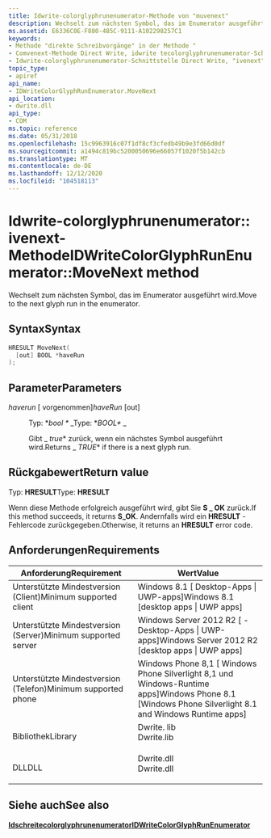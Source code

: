 ```yaml
---
title: Idwrite-colorglyphrunenumerator-Methode von "muvenext"
description: Wechselt zum nächsten Symbol, das im Enumerator ausgeführt wird.
ms.assetid: E6336C0E-F880-485C-9111-A102298257C1
keywords:
- Methode "direkte Schreibvorgänge" in der Methode "
- Comvenext-Methode Direct Write, idwrite tecolorglyphrunenumerator-Schnittstelle
- Idwrite-colorglyphrunenumerator-Schnittstelle Direct Write, "ivenext"-Methode
topic_type:
- apiref
api_name:
- IDWriteColorGlyphRunEnumerator.MoveNext
api_location:
- dwrite.dll
api_type:
- COM
ms.topic: reference
ms.date: 05/31/2018
ms.openlocfilehash: 15c9963916c07f1df8cf3cfedb49b9e3fd66d0df
ms.sourcegitcommit: a1494c819bc5200050696e66057f1020f5b142cb
ms.translationtype: MT
ms.contentlocale: de-DE
ms.lasthandoff: 12/12/2020
ms.locfileid: "104518113"
---
```

# <a name="idwritecolorglyphrunenumeratormovenext-method"></a><span data-ttu-id="40f50-106">Idwrite-colorglyphrunenumerator:: ivenext-Methode</span><span class="sxs-lookup"><span data-stu-id="40f50-106">IDWriteColorGlyphRunEnumerator::MoveNext method</span></span>

<span data-ttu-id="40f50-107">Wechselt zum nächsten Symbol, das im Enumerator ausgeführt wird.</span><span class="sxs-lookup"><span data-stu-id="40f50-107">Move to the next glyph run in the enumerator.</span></span>

## <a name="syntax"></a><span data-ttu-id="40f50-108">Syntax</span><span class="sxs-lookup"><span data-stu-id="40f50-108">Syntax</span></span>


```C++
HRESULT MoveNext(
  [out] BOOL *haveRun
);
```



## <a name="parameters"></a><span data-ttu-id="40f50-109">Parameter</span><span class="sxs-lookup"><span data-stu-id="40f50-109">Parameters</span></span>

<dl> <dt>

<span data-ttu-id="40f50-110">*haverun* \[ vorgenommen\]</span><span class="sxs-lookup"><span data-stu-id="40f50-110">*haveRun* \[out\]</span></span>
</dt> <dd>

<span data-ttu-id="40f50-111">Typ: \**bool \** _</span><span class="sxs-lookup"><span data-stu-id="40f50-111">Type: \**BOOL\** _</span></span>

<span data-ttu-id="40f50-112">Gibt _ *true*\* zurück, wenn ein nächstes Symbol ausgeführt wird.</span><span class="sxs-lookup"><span data-stu-id="40f50-112">Returns _ *TRUE*\* if there is a next glyph run.</span></span>

</dd> </dl>

## <a name="return-value"></a><span data-ttu-id="40f50-113">Rückgabewert</span><span class="sxs-lookup"><span data-stu-id="40f50-113">Return value</span></span>

<span data-ttu-id="40f50-114">Typ: **HRESULT**</span><span class="sxs-lookup"><span data-stu-id="40f50-114">Type: **HRESULT**</span></span>

<span data-ttu-id="40f50-115">Wenn diese Methode erfolgreich ausgeführt wird, gibt Sie **S \_ OK** zurück.</span><span class="sxs-lookup"><span data-stu-id="40f50-115">If this method succeeds, it returns **S\_OK**.</span></span> <span data-ttu-id="40f50-116">Andernfalls wird ein **HRESULT** -Fehlercode zurückgegeben.</span><span class="sxs-lookup"><span data-stu-id="40f50-116">Otherwise, it returns an **HRESULT** error code.</span></span>

## <a name="requirements"></a><span data-ttu-id="40f50-117">Anforderungen</span><span class="sxs-lookup"><span data-stu-id="40f50-117">Requirements</span></span>



| <span data-ttu-id="40f50-118">Anforderung</span><span class="sxs-lookup"><span data-stu-id="40f50-118">Requirement</span></span> | <span data-ttu-id="40f50-119">Wert</span><span class="sxs-lookup"><span data-stu-id="40f50-119">Value</span></span> |
|-------------------------------------|-----------------------------------------------------------------------------------------|
| <span data-ttu-id="40f50-120">Unterstützte Mindestversion (Client)</span><span class="sxs-lookup"><span data-stu-id="40f50-120">Minimum supported client</span></span><br/> | <span data-ttu-id="40f50-121">Windows 8.1 \[ Desktop-Apps \| UWP-apps\]</span><span class="sxs-lookup"><span data-stu-id="40f50-121">Windows 8.1 \[desktop apps \| UWP apps\]</span></span><br/>                                     |
| <span data-ttu-id="40f50-122">Unterstützte Mindestversion (Server)</span><span class="sxs-lookup"><span data-stu-id="40f50-122">Minimum supported server</span></span><br/> | <span data-ttu-id="40f50-123">Windows Server 2012 R2 \[ -Desktop-Apps \| UWP-apps\]</span><span class="sxs-lookup"><span data-stu-id="40f50-123">Windows Server 2012 R2 \[desktop apps \| UWP apps\]</span></span><br/>                          |
| <span data-ttu-id="40f50-124">Unterstützte Mindestversion (Telefon)</span><span class="sxs-lookup"><span data-stu-id="40f50-124">Minimum supported phone</span></span><br/>  | <span data-ttu-id="40f50-125">Windows Phone 8,1 \[ Windows Phone Silverlight 8,1 und Windows-Runtime apps\]</span><span class="sxs-lookup"><span data-stu-id="40f50-125">Windows Phone 8.1 \[Windows Phone Silverlight 8.1 and Windows Runtime apps\]</span></span><br/> |
| <span data-ttu-id="40f50-126">Bibliothek</span><span class="sxs-lookup"><span data-stu-id="40f50-126">Library</span></span><br/>                  | <dl> <span data-ttu-id="40f50-127"><dt>Dwrite. lib</dt></span><span class="sxs-lookup"><span data-stu-id="40f50-127"><dt>Dwrite.lib</dt></span></span> </dl>   |
| <span data-ttu-id="40f50-128">DLL</span><span class="sxs-lookup"><span data-stu-id="40f50-128">DLL</span></span><br/>                      | <dl> <span data-ttu-id="40f50-129"><dt>Dwrite.dll</dt></span><span class="sxs-lookup"><span data-stu-id="40f50-129"><dt>Dwrite.dll</dt></span></span> </dl>   |



## <a name="see-also"></a><span data-ttu-id="40f50-130">Siehe auch</span><span class="sxs-lookup"><span data-stu-id="40f50-130">See also</span></span>

<dl> <dt>

[<span data-ttu-id="40f50-131">**Idschreitecolorglyphrunenumerator**</span><span class="sxs-lookup"><span data-stu-id="40f50-131">**IDWriteColorGlyphRunEnumerator**</span></span>](idwritecolorglyphrunenumerator.md)
</dt> </dl>

 

 






